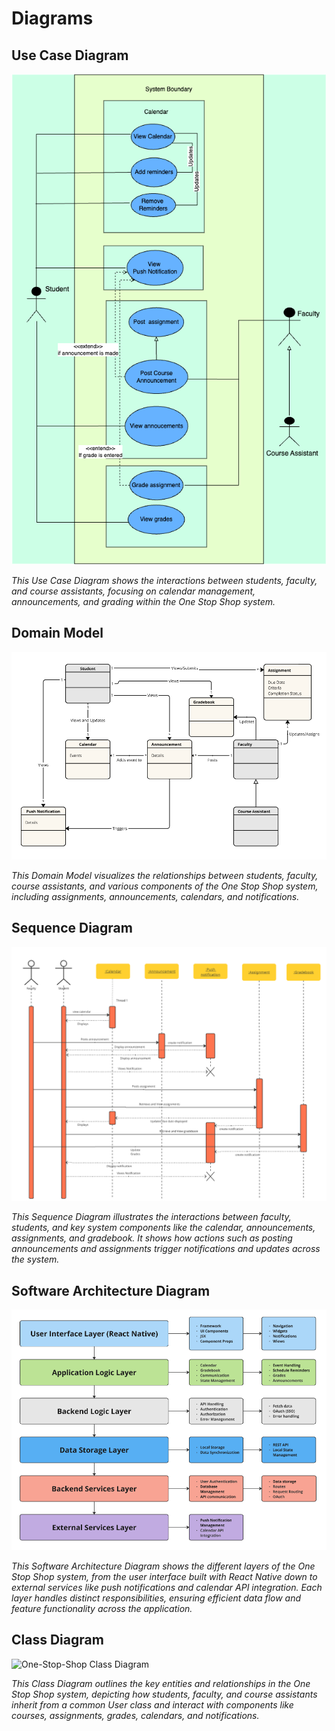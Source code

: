 # Diagrams

## Use Case Diagram

![One-Stop-Shop Use Case Diagram](./assets/diagrams/cropped-use-case.png)

*This Use Case Diagram shows the interactions between students, faculty, and course assistants, focusing on calendar management, announcements, and grading within the One Stop Shop system.*

## Domain Model

![One-Stop-Shop Domain-Model](./assets/diagrams/domain-model.png)

*This Domain Model visualizes the relationships between students, faculty, course assistants, and various components of the One Stop Shop system, including assignments, announcements, calendars, and notifications.*

## Sequence Diagram

![One-Stop-Shop Sequence Diagram](./assets/diagrams/sequence.png)

*This Sequence Diagram illustrates the interactions between faculty, students, and key system components like the calendar, announcements, assignments, and gradebook. It shows how actions such as posting announcements and assignments trigger notifications and updates across the system.*

## Software Architecture Diagram

![One-Stop-Shop Software Architecture Diagram](./assets//diagrams/architecture-diagram.png)

*This Software Architecture Diagram shows the different layers of the One Stop Shop system, from the user interface built with React Native down to external services like push notifications and calendar API integration. Each layer handles distinct responsibilities, ensuring efficient data flow and feature functionality across the application.*

## Class Diagram

![One-Stop-Shop Class Diagram](https://mermaid.ink/img/pako:eNqdV1Fv0zAQ_iuRn0B0qN2G2KoJCa0DJrExsSEk1BcvdltriR3FzkYp62_nHMeJ7TqhkJc2d2f7u8-f75wNSgWhaIrSDEs5Y3hZ4nzOE3i-SVomZ78PDpJbVRHKVWj-gNMqU-vQfC6qUtL3UjKpsB7lBAjtxxnlBJeB-U7MxGcYEpivhWILlmLFBLdTNXiSOZrMUQJBc5Rjvob_Zu1kmlBeiiyTCWuGNFiHhiiK0xWVJj5IoguPDsV1nEyemFpZkI3TLCjcYXrWJc9bRgciORcVT-k-sR9LTKhdvFsiknEdCahXWP6NTxta0pSyR0vO4Oy31X3OIEBwGMd4msHcsiWl2ftYAhePtFOLVUMsUPsuFc3bZItCMK4cPCZc__OkOxTYitmE1sfBqHBjLPo5O8P3UpU4Ve_eddaDpIK4y5lr4Tin7jvNMctcQwHzP4mSuDaQrDPoVZKJJeMvXgYmUSnf9sjok3tM5K7b8m49z36eVgAbF01aS01e1CeJEthNvSFbo8CtG7nUKpEQcIWLbSeOkZHPNgRTWwOQjcBuKrlyU_GDYP_xklpp-L57IR6c_e1J1JaBWKJ3uFquVG-ar5JCSOWeyBi4LvsgwaogWNFY6pqSbti5yIuM6ty_QryMrfFlAfTQTxpglESHhhiXASVhpYtRY7yMLwfYkfrcKz_B6FKxFfzDY2zXwRFaNHs39RuPcWKLX_oQ27w8wUqj9za20f82nLHZSRvW7ZIf6Wiii3WMHk-YkG4ef__2EdggwU5h3sRz8YlWTGUexzB1WrLCNFvHXNEZqHF3jyBbw_Ou1GcUk4xx2gfVyTMA63hCXXDVFvMGGax0A7RRsic4zbHPKyUssBAKJ7APuGmJm4icYD2v3YTcgz9s_c34VJQRBm-1ue8o2Ua6CfsQrKLbltd8Hl1l1n02lGRt3OUlYjbkRBxyzdPvcAEK63OAvB7pw67x_acygac75hcKWEWkDBzkvF8HXFfGtWaqB2d7A9mHYQbXkZZgez8JOda2XYp3rYbhXXuOy4f3ciZ6z5Rd2Iessfnk7n_KoXSqSkakWdt7YLhNx4fCHc9eRzvc2ij9ID04C2ErxKSv8ji3QL_wdA4f3OD5HmxLuzkAWPjKIFVGfcAphpKX-Taj0WbamKuB03er627ifrlq7f-Q5h5lTEGiIJi8GNxYe1PoL8KQBhqhnJZwZybwaVqDnyO1gpYwR1P4S-gCAydzNOfPEIorJW6h-qDpAmeSjlAp4CrXvjX9yHzbttYC8x9CeO9oukE_0fRw_Ob10WR8Mp4cTiZHJ6eHJyO0RtPx8wj9qkdMXo_Nc3h8-nYyPj56O0I6AVFeNR_T-uf5DyHGjSE?type=png)

*This Class Diagram outlines the key entities and relationships in the One Stop Shop system, depicting how students, faculty, and course assistants inherit from a common User class and interact with components like courses, assignments, grades, calendars, and notifications.*
